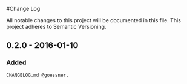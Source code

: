 #Change Log

All notable changes to this project will be documented in this file. This project adheres to Semantic Versioning.


## 0.2.0 - 2016-01-10

### Added

    CHANGELOG.md @goessner.

